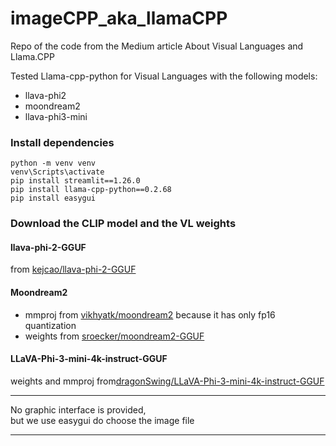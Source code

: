# imageCPP_aka_llamaCPP
Repo of the code from the Medium article About Visual Languages and Llama.CPP

Tested Llama-cpp-python for Visual Languages with the following models:
- llava-phi2
- moondream2
- llava-phi3-mini

### Install dependencies
```
python -m venv venv
venv\Scripts\activate
pip install streamlit==1.26.0
pip install llama-cpp-python==0.2.68
pip install easygui
```

### Download the CLIP model and the VL weights
#### llava-phi-2-GGUF
from [kejcao/llava-phi-2-GGUF](https://huggingface.co/kejcao/llava-phi-2-GGUF/tree/main)

#### Moondream2
- mmproj from [vikhyatk/moondream2](https://huggingface.co/vikhyatk/moondream2/tree/main)  because it has only fp16 quantization
- weights from [sroecker/moondream2-GGUF](https://huggingface.co/sroecker/moondream2-GGUF)

#### LLaVA-Phi-3-mini-4k-instruct-GGUF
weights and mmproj from[dragonSwing/LLaVA-Phi-3-mini-4k-instruct-GGUF](https://huggingface.co/dragonSwing/LLaVA-Phi-3-mini-4k-instruct-GGUF/tree/main)

---


No graphic interface is provided,<br>
but we use easygui do choose the image file

---
